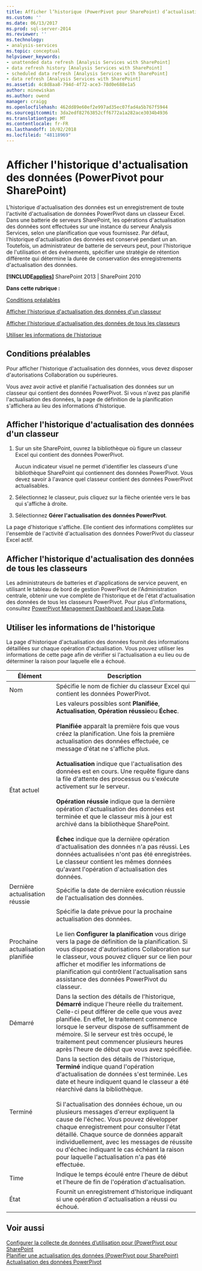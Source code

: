```yaml
---
title: Afficher l’historique (PowerPivot pour SharePoint) d’actualisation des données | Microsoft Docs
ms.custom: ''
ms.date: 06/13/2017
ms.prod: sql-server-2014
ms.reviewer: ''
ms.technology:
- analysis-services
ms.topic: conceptual
helpviewer_keywords:
- unattended data refresh [Analysis Services with SharePoint]
- data refresh history [Analysis Services with SharePoint]
- scheduled data refresh [Analysis Services with SharePoint]
- data refresh [Analysis Services with SharePoint]
ms.assetid: 4c8d8aa8-794d-4f72-ace3-78d0e688e1a5
author: minewiskan
ms.author: owend
manager: craigg
ms.openlocfilehash: 462dd89e60ef2e997ad35ec07fad4a5b767f5944
ms.sourcegitcommit: 3da2edf82763852cff6772a1a282ace3034b4936
ms.translationtype: MT
ms.contentlocale: fr-FR
ms.lasthandoff: 10/02/2018
ms.locfileid: "48118969"
---
```

# <a name="view-data-refresh-history-powerpivot-for-sharepoint"></a>Afficher l'historique d'actualisation des données (PowerPivot pour SharePoint)
  L'historique d'actualisation des données est un enregistrement de toute l'activité d'actualisation de données PowerPivot dans un classeur Excel. Dans une batterie de serveurs SharePoint, les opérations d'actualisation des données sont effectuées sur une instance du serveur Analysis Services, selon une planification que vous fournissez. Par défaut, l'historique d'actualisation des données est conservé pendant un an. Toutefois, un administrateur de batterie de serveurs peut, pour l'historique de l'utilisation et des événements, spécifier une stratégie de rétention différente qui détermine la durée de conservation des enregistrements d'actualisation des données.  
  
 **[!INCLUDE[applies](../../includes/applies-md.md)]**  SharePoint 2013 | SharePoint 2010  
  
 **Dans cette rubrique :**  
  
 [Conditions préalables](#prereq)  
  
 [Afficher l'historique d'actualisation des données d'un classeur](#viewhistory)  
  
 [Afficher l'historique d'actualisation des données de tous les classeurs](#viewITOps)  
  
 [Utiliser les informations de l'historique](#pageelements)  
  
##  <a name="prereq"></a> Conditions préalables  
 Pour afficher l'historique d'actualisation des données, vous devez disposer d'autorisations Collaboration ou supérieures.  
  
 Vous avez avoir activé et planifié l'actualisation des données sur un classeur qui contient des données PowerPivot. Si vous n'avez pas planifié l'actualisation des données, la page de définition de la planification s'affichera au lieu des informations d'historique.  
  
##  <a name="viewhistory"></a> Afficher l'historique d'actualisation des données d'un classeur  
  
1.  Sur un site SharePoint, ouvrez la bibliothèque où figure un classeur Excel qui contient des données PowerPivot.  
  
     Aucun indicateur visuel ne permet d'identifier les classeurs d'une bibliothèque SharePoint qui contiennent des données PowerPivot. Vous devez savoir à l'avance quel classeur contient des données PowerPivot actualisables.  
  
2.  Sélectionnez le classeur, puis cliquez sur la flèche orientée vers le bas qui s'affiche à droite.  
  
3.  Sélectionnez **Gérer l'actualisation des données PowerPivot**.  
  
 La page d'historique s'affiche. Elle contient des informations complètes sur l'ensemble de l'activité d'actualisation des données PowerPivot du classeur Excel actif.  
  
##  <a name="viewITOps"></a> Afficher l'historique d'actualisation des données de tous les classeurs  
 Les administrateurs de batteries et d'applications de service peuvent, en utilisant le tableau de bord de gestion PowerPivot de l'Administration centrale, obtenir une vue complète de l'historique et de l'état d'actualisation des données de tous les classeurs PowerPivot. Pour plus d’informations, consultez [PowerPivot Management Dashboard and Usage Data](power-pivot-management-dashboard-and-usage-data.md).  
  
##  <a name="pageelements"></a> Utiliser les informations de l'historique  
 La page d'historique d'actualisation des données fournit des informations détaillées sur chaque opération d'actualisation. Vous pouvez utiliser les informations de cette page afin de vérifier si l'actualisation a eu lieu ou de déterminer la raison pour laquelle elle a échoué.  
  
|Élément|Description|  
|----------|-----------------|  
|Nom   |Spécifie le nom de fichier du classeur Excel qui contient les données PowerPivot.|  
|État actuel|Les valeurs possibles sont **Planifiée**, **Actualisation**, **Opération réussie**ou **Échec**.<br /><br /> **Planifiée** apparaît la première fois que vous créez la planification. Une fois la première actualisation des données effectuée, ce message d'état ne s'affiche plus.<br /><br /> **Actualisation** indique que l'actualisation des données est en cours. Une requête figure dans la file d'attente des processus ou s'exécute activement sur le serveur.<br /><br /> **Opération réussie** indique que la dernière opération d'actualisation des données est terminée et que le classeur mis à jour est archivé dans la bibliothèque SharePoint.<br /><br /> **Échec** indique que la dernière opération d'actualisation des données n'a pas réussi. Les données actualisées n'ont pas été enregistrées. Le classeur contient les mêmes données qu'avant l'opération d'actualisation des données.|  
|Dernière actualisation réussie|Spécifie la date de dernière exécution réussie de l'actualisation des données.|  
|Prochaine actualisation planifiée|Spécifie la date prévue pour la prochaine actualisation des données.<br /><br /> Le lien **Configurer la planification** vous dirige vers la page de définition de la planification. Si vous disposez d'autorisations Collaboration sur le classeur, vous pouvez cliquer sur ce lien pour afficher et modifier les informations de planification qui contrôlent l'actualisation sans assistance des données PowerPivot du classeur.|  
|Démarré|Dans la section des détails de l'historique, **Démarré** indique l'heure réelle du traitement. Celle-ci peut différer de celle que vous avez planifiée. En effet, le traitement commence lorsque le serveur dispose de suffisamment de mémoire. Si le serveur est très occupé, le traitement peut commencer plusieurs heures après l'heure de début que vous avez spécifiée.|  
|Terminé|Dans la section des détails de l'historique, **Terminé** indique quand l'opération d'actualisation de données s'est terminée. Les date et heure indiquent quand le classeur a été réarchivé dans la bibliothèque.<br /><br /> Si l'actualisation des données échoue, un ou plusieurs messages d'erreur expliquent la cause de l'échec. Vous pouvez développer chaque enregistrement pour consulter l'état détaillé. Chaque source de données apparaît individuellement, avec les messages de réussite ou d'échec indiquant le cas échéant la raison pour laquelle l'actualisation n'a pas été effectuée.|  
|Time|Indique le temps écoulé entre l'heure de début et l'heure de fin de l'opération d'actualisation.|  
|État|Fournit un enregistrement d'historique indiquant si une opération d'actualisation a réussi ou échoué.|  
  
## <a name="see-also"></a>Voir aussi  
 [Configurer la collecte de données d’utilisation pour &#40;PowerPivot pour SharePoint](configure-usage-data-collection-for-power-pivot-for-sharepoint.md)   
 [Planifier une actualisation des données &#40;PowerPivot pour SharePoint&#41;](../schedule-a-data-refresh-powerpivot-for-sharepoint.md)   
 [Actualisation des données PowerPivot](power-pivot-data-refresh.md)  
  
  
